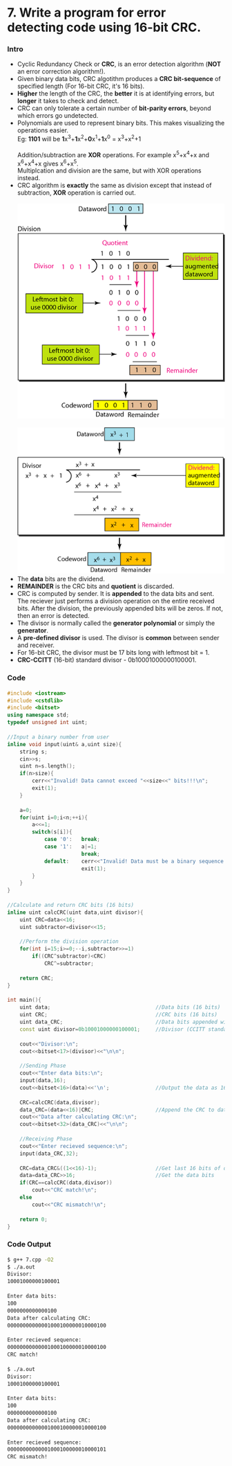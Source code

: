 # 7. Write a program for error detecting code using 16-bit CRC.

### Intro

* Cyclic Redundancy Check or **CRC**, is an error detection algorithm (**NOT** an error correction algorithm!).
* Given binary data bits, CRC algotithm produces a **CRC bit-sequence** of specified length (For 16-bit CRC, it's 16 bits).
* **Higher** the length of the CRC, the **better** it is at identifying errors, but **longer** it takes to check and detect.
* CRC can only tolerate a certain number of **bit-parity errors**, beyond which errors go undetected.
* Polynomials are used to represent binary bits. This makes visualizing the operations easier.<br>
	Eg:	**1101** will be **1**x<sup>3</sup>+**1**x<sup>2</sup>+**0**x<sup>1</sup>+**1**x<sup>0</sup> = x<sup>3</sup>+x<sup>2</sup>+1<br><br>
	Addition/subtraction are **XOR** operations. For example x<sup>5</sup>+x<sup>4</sup>+x and x<sup>6</sup>+x<sup>4</sup>+x gives x<sup>6</sup>+x<sup>5</sup>.<br>
	Multiplcation and division are the same, but with XOR operations instead.
* CRC algorithm is **exactly** the same as division except that instead of subtraction, **XOR** operation is carried out.
	<br><br><img src="../Images/7-1.png?raw=true" width="480px">
	<br><br><img src="../Images/7-2.png?raw=true" width="480px">
* The **data** bits are the dividend.
* **REMAINDER** is the CRC bits and **quotient** is discarded.
* CRC is computed by sender. It is **appended** to the data bits and sent. The reciever just performs a division operation on the entire received bits. After the division, the previously appended bits will be zeros. If not, then an error is detected.
* The divisor is normally called the **generator polynomial** or simply the **generator**.
* A **pre-defined divisor** is used. The divisor is **common** between sender and receiver.
* For 16-bit CRC, the divisor must be 17 bits long with leftmost bit = 1.
* **CRC-CCITT** (16-bit) standard divisor - 0b10001000000100001.

### Code

```c++
#include <iostream>
#include <cstdlib>
#include <bitset>
using namespace std;
typedef unsigned int uint;

//Input a binary number from user
inline void input(uint& a,uint size){
    string s;
    cin>>s;
    uint n=s.length();
    if(n>size){
        cerr<<"Invalid! Data cannot exceed "<<size<<" bits!!!\n";
        exit(1);
    }

    a=0;
    for(uint i=0;i<n;++i){
        a<<=1;
        switch(s[i]){
            case '0':   break;
            case '1':   a|=1;
                        break;
            default:    cerr<<"Invalid! Data must be a binary sequence!!!\n";
                        exit(1);
        }
    }
}

//Calculate and return CRC bits (16 bits)
inline uint calcCRC(uint data,uint divisor){
    uint CRC=data<<16;
    uint subtractor=divisor<<15;

    //Perform the division operation
    for(int i=15;i>=0;--i,subtractor>>=1)
        if((CRC^subtractor)<CRC)
            CRC^=subtractor;

    return CRC;
}

int main(){
    uint data;                                  //Data bits (16 bits)
    uint CRC;                                   //CRC bits (16 bits)
    uint data_CRC;                              //Data bits appended with CRC bits (16+16 bits)
    const uint divisor=0b10001000000100001;     //Divisor (CCITT standard x^16 + x^12 + x^5 + x^0)

    cout<<"Divisor:\n";
    cout<<bitset<17>(divisor)<<"\n\n";

    //Sending Phase
    cout<<"Enter data bits:\n";
    input(data,16);
    cout<<bitset<16>(data)<<'\n';               //Output the data as 16 bits

    CRC=calcCRC(data,divisor);
    data_CRC=(data<<16)|CRC;                    //Append the CRC to data
    cout<<"Data after calculating CRC:\n";
    cout<<bitset<32>(data_CRC)<<"\n\n";

    //Receiving Phase
    cout<<"Enter recieved sequence:\n";
    input(data_CRC,32);

    CRC=data_CRC&((1<<16)-1);                   //Get last 16 bits of data_CRC
    data=data_CRC>>16;                          //Get the data bits
    if(CRC==calcCRC(data,divisor))
        cout<<"CRC match!\n";
    else
        cout<<"CRC mismatch!\n";

    return 0;
}
```

### Code Output

```bash
$ g++ 7.cpp -O2
$ ./a.out
Divisor:
10001000000100001

Enter data bits:
100
0000000000000100
Data after calculating CRC:
00000000000001000100000010000100

Enter recieved sequence:
00000000000001000100000010000100
CRC match!

$ ./a.out
Divisor:
10001000000100001

Enter data bits:
100
0000000000000100
Data after calculating CRC:
00000000000001000100000010000100

Enter recieved sequence:
00000000000001000100000010000101
CRC mismatch!
```
